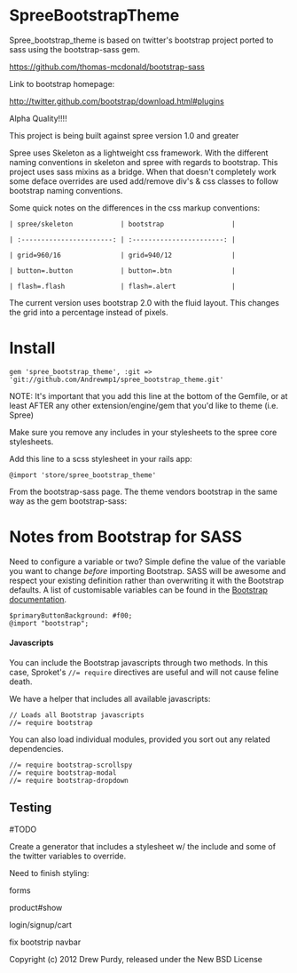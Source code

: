 SpreeBootstrapTheme
===================

Spree_bootstrap_theme is based on twitter's bootstrap project ported to sass using the bootstrap-sass gem.

https://github.com/thomas-mcdonald/bootstrap-sass

Link to bootstrap homepage:

http://twitter.github.com/bootstrap/download.html#plugins


Alpha Quality!!!!


This project is being built against spree version 1.0 and greater


Spree uses Skeleton as a lightweight css framework. With the different naming conventions in skeleton and spree
with regards to bootstrap.  This project uses sass mixins as a bridge.  When that doesn't completely work some
deface overrides are used add/remove div's & css classes to follow bootstrap naming conventions.


Some quick notes on the differences in the css markup conventions:


    | spree/skeleton            | bootstrap                 |

    | :-----------------------: | :-----------------------: |

    | grid=960/16               | grid=940/12               |

    | button=.button            | button=.btn               |

    | flash=.flash              | flash=.alert              |


The current version uses bootstrap 2.0 with the fluid layout. This changes the grid into a percentage instead
of pixels.


Install
=======

    gem 'spree_bootstrap_theme', :git => 'git://github.com/Andrewmp1/spree_bootstrap_theme.git'

NOTE: It's important that you add this line at the bottom of the Gemfile, or at least AFTER any other
extension/engine/gem that you'd like to theme (i.e. Spree)

Make sure you remove any includes in your stylesheets to the spree core stylesheets.

Add this line to a scss stylesheet in your rails app:

    @import 'store/spree_bootstrap_theme'

From the bootstrap-sass page.  The theme vendors bootstrap in the same way as the gem bootstrap-sass:

# Notes from Bootstrap for SASS

Need to configure a variable or two? Simple define the value of the variable you want to change *before* importing Bootstrap. SASS will be awesome and respect your existing definition rather than overwriting it with the Bootstrap defaults. A list of customisable variables can be found in the [Bootstrap documentation](http://twitter.github.com/bootstrap/less.html#variables).

    $primaryButtonBackground: #f00;
    @import "bootstrap";

#### Javascripts

You can include the Bootstrap javascripts through two methods. In this case, Sproket's `//= require` directives are useful and will not cause feline death.

We have a helper that includes all available javascripts:

    // Loads all Bootstrap javascripts
    //= require bootstrap

You can also load individual modules, provided you sort out any related dependencies.

    //= require bootstrap-scrollspy
    //= require bootstrap-modal
    //= require bootstrap-dropdown

Testing
-------

#TODO

Create a generator that includes a stylesheet w/ the include and some of the twitter variables to override.

Need to finish styling:

forms

product#show

login/signup/cart

fix bootstrip navbar


Copyright (c) 2012 Drew Purdy, released under the New BSD License
